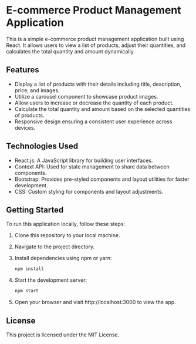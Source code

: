 # E-commerce Product Management Application

This is a simple e-commerce product management application built using React. It allows users to view a list of products, adjust their quantities, and calculates the total quantity and amount dynamically.

## Features

- Display a list of products with their details including title, description, price, and images.
- Utilize a carousel component to showcase product images.
- Allow users to increase or decrease the quantity of each product.
- Calculate the total quantity and amount based on the selected quantities of products.
- Responsive design ensuring a consistent user experience across devices.

## Technologies Used

- React.js: A JavaScript library for building user interfaces.
- Context API: Used for state management to share data between components.
- Bootstrap: Provides pre-styled components and layout utilities for faster development.
- CSS: Custom styling for components and layout adjustments.

## Getting Started

To run this application locally, follow these steps:

1. Clone this repository to your local machine.
2. Navigate to the project directory.
3. Install dependencies using npm or yarn:

   ```bash
   npm install
4. Start the development server:

   ```bash
   npm start
5. Open your browser and visit http://localhost:3000 to view the app.

## License
 
 This project is licensed under the MIT License.
